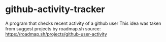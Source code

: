 # github-activity-tracker
A program that checks recent activity of a github user
This idea was taken from suggest projects by roadmap.sh 
source: https://roadmap.sh/projects/github-user-activity
